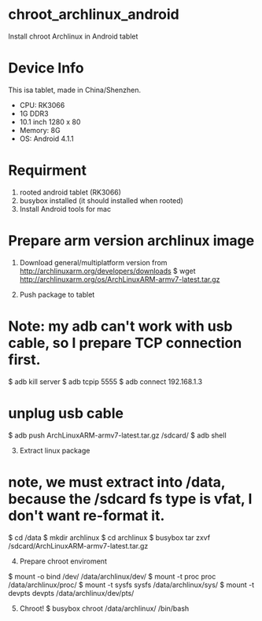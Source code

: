 # chroot_archlinux_android
Install chroot Archlinux in Android tablet

# Device Info

This isa tablet,  made in China/Shenzhen.

* CPU: RK3066
* 1G DDR3
* 10.1 inch 1280 x 80
* Memory: 8G
* OS: Android 4.1.1


# Requirment

1. rooted android tablet (RK3066)
2. busybox installed (it should installed when rooted)
3. Install Android tools for mac

# Prepare arm version archlinux image

1. Download general/multiplatform version from http://archlinuxarm.org/developers/downloads
  $ wget http://archlinuxarm.org/os/ArchLinuxARM-armv7-latest.tar.gz

2. Push package to tablet

  # Note: my adb can't work with usb cable, so I prepare TCP connection first.
  $ adb kill server
  $ adb tcpip 5555
  $ adb connect 192.168.1.3
  # unplug usb cable
  $ adb push ArchLinuxARM-armv7-latest.tar.gz /sdcard/
  $ adb shell

3. Extract linux package
  # note, we must extract into /data, because the /sdcard fs type is vfat, I don't want re-format it.
  $ cd /data
  $ mkdir archlinux
  $ cd archlinux
  $ busybox tar zxvf /sdcard/ArchLinuxARM-armv7-latest.tar.gz

4. Prepare chroot enviroment
  
  $ mount -o bind /dev/ /data/archlinux/dev/
  $ mount -t proc proc  /data/archlinux/proc/
  $ mount -t sysfs sysfs /data/archlinux/sys/
  $ mount -t devpts devpts /data/archlinux/dev/pts/

5. Chroot!
  $ busybox chroot /data/archlinux/ /bin/bash
